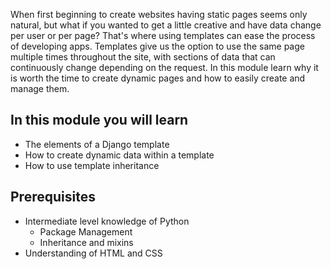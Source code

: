 When first beginning to create websites having static pages seems only natural, but what if you wanted to get a little creative and have data change per user or per page? That's where using templates can ease the process of developing apps. Templates give us the option to use the same page multiple times throughout the site, with sections of data that can continuously change depending on the request. In this module learn why it is worth the time to create dynamic pages and how to easily create and manage them.

## In this module you will learn

- The elements of a Django template
- How to create dynamic data within a template
- How to use template inheritance

## Prerequisites

- Intermediate level knowledge of Python
  - Package Management
  - Inheritance and mixins
- Understanding of HTML and CSS